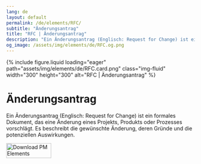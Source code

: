 ```yaml
---
lang: de
layout: default
permalink: /de/elements/RFC/
subtitle: "Änderungsantrag"
title: "RFC | Änderungsantrag"
description: "Ein Änderungsantrag (Englisch: Request for Change) ist ein formales Dokument, das eine Änderung eines Projekts, Produkts oder Prozesses vorschlägt. Es beschreibt die gewünschte Änderung, deren Gründe und die potenziellen Auswirkungen."
og_image: /assets/img/elements/de/RFC.og.png
---
```


{% include figure.liquid loading="eager" path="assets/img/elements/de/RFC.card.png" class="img-fluid" width="300" height="300" alt="RFC | Änderungsantrag" %}

# Änderungsantrag

Ein Änderungsantrag (Englisch: Request for Change) ist ein formales Dokument, das eine Änderung eines Projekts, Produkts oder Prozesses vorschlägt. Es beschreibt die gewünschte Änderung, deren Gründe und die potenziellen Auswirkungen.

<a href="https://apps.apple.com/app/apple-store/id6738084498?pt=127441684&ct=website&mt=8">
  <img src="{{ "assets/img/en/appstore.png" | relative_url }}" width="120" height="40" alt="Download PM Elements">
</a>
